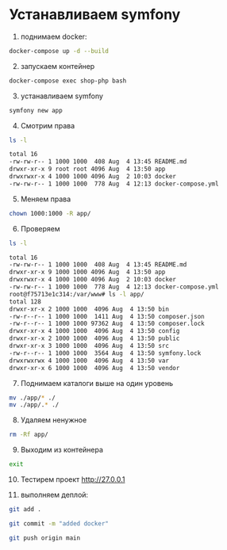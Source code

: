 # Устанавливаем symfony

1. поднимаем docker:
```bash
docker-compose up -d --build
```
2. запускаем контейнер
```bash
docker-compose exec shop-php bash
```
3. устанавливаем symfony
```bash
symfony new app
```
4. Смотрим права

```bash
ls -l

total 16
-rw-rw-r-- 1 1000 1000  408 Aug  4 13:45 README.md
drwxr-xr-x 9 root root 4096 Aug  4 13:50 app
drwxrwxr-x 4 1000 1000 4096 Aug  2 10:03 docker
-rw-rw-r-- 1 1000 1000  778 Aug  4 12:13 docker-compose.yml

```

5. Меняем права
```bash
chown 1000:1000 -R app/
```
6. Проверяем
```bash
ls -l

total 16
-rw-rw-r-- 1 1000 1000  408 Aug  4 13:45 README.md
drwxr-xr-x 9 1000 1000 4096 Aug  4 13:50 app
drwxrwxr-x 4 1000 1000 4096 Aug  2 10:03 docker
-rw-rw-r-- 1 1000 1000  778 Aug  4 12:13 docker-compose.yml
root@f75713e1c314:/var/www# ls -l app/
total 128
drwxr-xr-x 2 1000 1000  4096 Aug  4 13:50 bin
-rw-r--r-- 1 1000 1000  1411 Aug  4 13:50 composer.json
-rw-r--r-- 1 1000 1000 97362 Aug  4 13:50 composer.lock
drwxr-xr-x 4 1000 1000  4096 Aug  4 13:50 config
drwxr-xr-x 2 1000 1000  4096 Aug  4 13:50 public
drwxr-xr-x 3 1000 1000  4096 Aug  4 13:50 src
-rw-r--r-- 1 1000 1000  3564 Aug  4 13:50 symfony.lock
drwxrwxrwx 4 1000 1000  4096 Aug  4 13:50 var
drwxr-xr-x 6 1000 1000  4096 Aug  4 13:50 vendor

```
7. Поднимаем каталоги выше на один уровень 
```bash
mv ./app/* ./
mv ./app/.* ./
```
8. Удаляем ненужное
```bash
rm -Rf app/     
```
9. Выходим из контейнера
```bash
exit
```
10. Тестирем проект
http://27.0.0.1

11. выполняем деплой:
```bash
git add .

git commit -m "added docker"

git push origin main

```